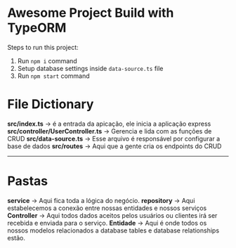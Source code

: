 # Awesome Project Build with TypeORM

Steps to run this project:

1. Run `npm i` command
2. Setup database settings inside `data-source.ts` file
3. Run `npm start` command

# File Dictionary
**src/index.ts** -> é a entrada da apicação, ele inicia a aplicação express
**src/controller/UserController.ts** -> Gerencia e lida com as funções de CRUD
**src/data-source.ts** -> Esse arquivo é responsável por configurar a 
base de dados
**src/routes** -> Aqui que a gente cria os endpoints do CRUD

---
# Pastas
**service** -> Aqui fica toda a lógica do negócio.
**repository** -> Aqui estabelecemos a conexão entre nossas entidades e nossos 
serviços
**Controller** -> Aqui todos dados aceitos pelos usuários ou clientes irá ser
recebida e enviada para o serviço.
**Entidade** -> Aqui é onde todos os nossos modelos relacionados a database tables
e database relationships estão.
